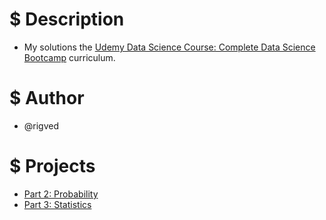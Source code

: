 # $ Description
* My solutions the [Udemy Data Science Course:
Complete Data Science Bootcamp](https://www.udemy.com/course/the-data-science-course-complete-data-science-bootcamp/)
curriculum.

# $ Author
* @rigved

# $ Projects
* [Part 2: Probability](https://github.com/rigved/udemy-data-science-course/tree/master/part2_probability)
* [Part 3: Statistics](https://github.com/rigved/udemy-data-science-course/tree/master/part3_statistics)
